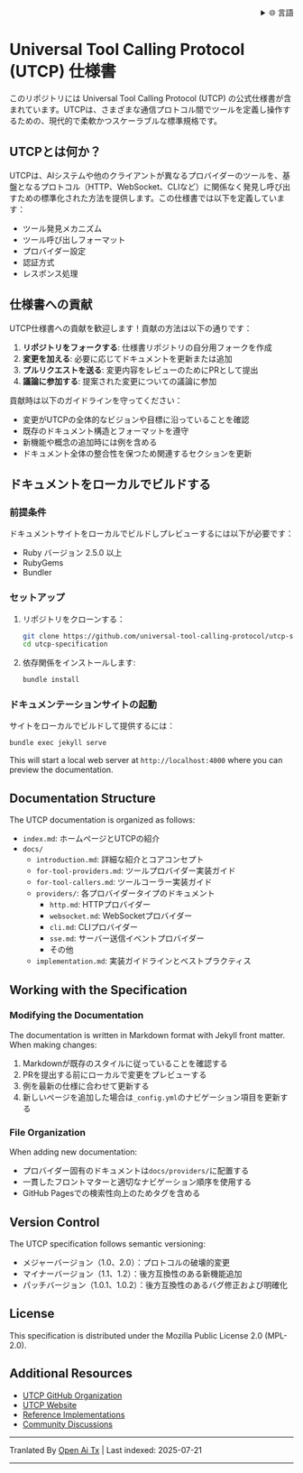 <div align="right">
  <details>
    <summary >🌐 言語</summary>
    <div>
      <div align="center">
        <a href="https://openaitx.github.io/view.html?user=universal-tool-calling-protocol&project=utcp-specification&lang=en">English</a>
        | <a href="https://openaitx.github.io/view.html?user=universal-tool-calling-protocol&project=utcp-specification&lang=zh-CN">简体中文</a>
        | <a href="https://openaitx.github.io/view.html?user=universal-tool-calling-protocol&project=utcp-specification&lang=zh-TW">繁體中文</a>
        | <a href="https://openaitx.github.io/view.html?user=universal-tool-calling-protocol&project=utcp-specification&lang=ja">日本語</a>
        | <a href="https://openaitx.github.io/view.html?user=universal-tool-calling-protocol&project=utcp-specification&lang=ko">한국어</a>
        | <a href="https://openaitx.github.io/view.html?user=universal-tool-calling-protocol&project=utcp-specification&lang=hi">हिन्दी</a>
        | <a href="https://openaitx.github.io/view.html?user=universal-tool-calling-protocol&project=utcp-specification&lang=th">ไทย</a>
        | <a href="https://openaitx.github.io/view.html?user=universal-tool-calling-protocol&project=utcp-specification&lang=fr">Français</a>
        | <a href="https://openaitx.github.io/view.html?user=universal-tool-calling-protocol&project=utcp-specification&lang=de">Deutsch</a>
        | <a href="https://openaitx.github.io/view.html?user=universal-tool-calling-protocol&project=utcp-specification&lang=es">Español</a>
        | <a href="https://openaitx.github.io/view.html?user=universal-tool-calling-protocol&project=utcp-specification&lang=it">Italiano</a>
        | <a href="https://openaitx.github.io/view.html?user=universal-tool-calling-protocol&project=utcp-specification&lang=ru">Русский</a>
        | <a href="https://openaitx.github.io/view.html?user=universal-tool-calling-protocol&project=utcp-specification&lang=pt">Português</a>
        | <a href="https://openaitx.github.io/view.html?user=universal-tool-calling-protocol&project=utcp-specification&lang=nl">Nederlands</a>
        | <a href="https://openaitx.github.io/view.html?user=universal-tool-calling-protocol&project=utcp-specification&lang=pl">Polski</a>
        | <a href="https://openaitx.github.io/view.html?user=universal-tool-calling-protocol&project=utcp-specification&lang=ar">العربية</a>
        | <a href="https://openaitx.github.io/view.html?user=universal-tool-calling-protocol&project=utcp-specification&lang=fa">فارسی</a>
        | <a href="https://openaitx.github.io/view.html?user=universal-tool-calling-protocol&project=utcp-specification&lang=tr">Türkçe</a>
        | <a href="https://openaitx.github.io/view.html?user=universal-tool-calling-protocol&project=utcp-specification&lang=vi">Tiếng Việt</a>
        | <a href="https://openaitx.github.io/view.html?user=universal-tool-calling-protocol&project=utcp-specification&lang=id">Bahasa Indonesia</a>
      </div>
    </div>
  </details>
</div>

# Universal Tool Calling Protocol (UTCP) 仕様書

このリポジトリには Universal Tool Calling Protocol (UTCP) の公式仕様書が含まれています。UTCPは、さまざまな通信プロトコル間でツールを定義し操作するための、現代的で柔軟かつスケーラブルな標準規格です。

## UTCPとは何か？

UTCPは、AIシステムや他のクライアントが異なるプロバイダーのツールを、基盤となるプロトコル（HTTP、WebSocket、CLIなど）に関係なく発見し呼び出すための標準化された方法を提供します。この仕様書では以下を定義しています：

- ツール発見メカニズム
- ツール呼び出しフォーマット
- プロバイダー設定
- 認証方式
- レスポンス処理

## 仕様書への貢献

UTCP仕様書への貢献を歓迎します！貢献の方法は以下の通りです：

1. **リポジトリをフォークする**: 仕様書リポジトリの自分用フォークを作成
2. **変更を加える**: 必要に応じてドキュメントを更新または追加
3. **プルリクエストを送る**: 変更内容をレビューのためにPRとして提出
4. **議論に参加する**: 提案された変更についての議論に参加

貢献時は以下のガイドラインを守ってください：

- 変更がUTCPの全体的なビジョンや目標に沿っていることを確認
- 既存のドキュメント構造とフォーマットを遵守
- 新機能や概念の追加時には例を含める
- ドキュメント全体の整合性を保つため関連するセクションを更新

## ドキュメントをローカルでビルドする

### 前提条件

ドキュメントサイトをローカルでビルドしプレビューするには以下が必要です：

- Ruby バージョン 2.5.0 以上
- RubyGems
- Bundler

### セットアップ

1. リポジトリをクローンする：

   ```bash
   git clone https://github.com/universal-tool-calling-protocol/utcp-specification.git
   cd utcp-specification
   ```
2. 依存関係をインストールします:

   ```bash
   bundle install
   ```
### ドキュメンテーションサイトの起動

サイトをローカルでビルドして提供するには：


```bash
bundle exec jekyll serve
```
This will start a local web server at `http://localhost:4000` where you can preview the documentation.

## Documentation Structure

The UTCP documentation is organized as follows:

- `index.md`: ホームページとUTCPの紹介
- `docs/`
  - `introduction.md`: 詳細な紹介とコアコンセプト
  - `for-tool-providers.md`: ツールプロバイダー実装ガイド
  - `for-tool-callers.md`: ツールコーラー実装ガイド
  - `providers/`: 各プロバイダータイプのドキュメント
    - `http.md`: HTTPプロバイダー
    - `websocket.md`: WebSocketプロバイダー
    - `cli.md`: CLIプロバイダー
    - `sse.md`: サーバー送信イベントプロバイダー
    - その他
  - `implementation.md`: 実装ガイドラインとベストプラクティス

## Working with the Specification

### Modifying the Documentation

The documentation is written in Markdown format with Jekyll front matter. When making changes:

1. Markdownが既存のスタイルに従っていることを確認する
2. PRを提出する前にローカルで変更をプレビューする
3. 例を最新の仕様に合わせて更新する
4. 新しいページを追加した場合は`_config.yml`のナビゲーション項目を更新する

### File Organization

When adding new documentation:

- プロバイダー固有のドキュメントは`docs/providers/`に配置する
- 一貫したフロントマターと適切なナビゲーション順序を使用する
- GitHub Pagesでの検索性向上のためタグを含める

## Version Control

The UTCP specification follows semantic versioning:

- メジャーバージョン（1.0、2.0）：プロトコルの破壊的変更
- マイナーバージョン（1.1、1.2）：後方互換性のある新機能追加
- パッチバージョン（1.0.1、1.0.2）：後方互換性のあるバグ修正および明確化

## License

This specification is distributed under the Mozilla Public License 2.0 (MPL-2.0).

## Additional Resources

- [UTCP GitHub Organization](https://github.com/universal-tool-calling-protocol)
- [UTCP Website](https://utcp.io)
- [Reference Implementations](https://github.com/universal-tool-calling-protocol/python-utcp)
- [Community Discussions](https://github.com/universal-tool-calling-protocol/utcp-specification/discussions)



---

Tranlated By [Open Ai Tx](https://github.com/OpenAiTx/OpenAiTx) | Last indexed: 2025-07-21

---